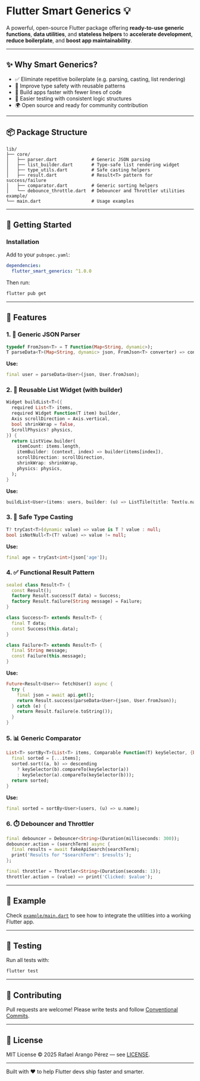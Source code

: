 # Flutter Smart Generics 💡

A powerful, open-source Flutter package offering **ready-to-use generic functions**, **data utilities**, and **stateless helpers** to **accelerate development**, **reduce boilerplate**, and **boost app maintainability**.

---

## ✨ Why Smart Generics?

* ✅ Eliminate repetitive boilerplate (e.g. parsing, casting, list rendering)
* 🧠 Improve type safety with reusable patterns
* 🚀 Build apps faster with fewer lines of code
* 🧪 Easier testing with consistent logic structures
* 🌍 Open source and ready for community contribution

---

## 📦 Package Structure

```
lib/
├── core/
│   ├── parser.dart             # Generic JSON parsing
│   ├── list_builder.dart       # Type-safe list rendering widget
│   ├── type_utils.dart         # Safe casting helpers
│   ├── result.dart             # Result<T> pattern for success/failure
│   ├── comparator.dart         # Generic sorting helpers
│   └── debounce_throttle.dart  # Debouncer and Throttler utilities
example/
└── main.dart                   # Usage examples
```

---

## 🚀 Getting Started

### Installation

Add to your `pubspec.yaml`:

```yaml
dependencies:
  flutter_smart_generics: ^1.0.0
```

Then run:

```bash
flutter pub get
```

---

## 🔧 Features

### 1. 🔄 Generic JSON Parser

```dart
typedef FromJson<T> = T Function(Map<String, dynamic>);
T parseData<T>(Map<String, dynamic> json, FromJson<T> converter) => converter(json);
```

**Use:**

```dart
final user = parseData<User>(json, User.fromJson);
```

### 2. 🧱 Reusable List Widget (with builder)

```dart
Widget buildList<T>({
  required List<T> items,
  required Widget Function(T item) builder,
  Axis scrollDirection = Axis.vertical,
  bool shrinkWrap = false,
  ScrollPhysics? physics,
}) {
  return ListView.builder(
    itemCount: items.length,
    itemBuilder: (context, index) => builder(items[index]),
    scrollDirection: scrollDirection,
    shrinkWrap: shrinkWrap,
    physics: physics,
  );
}
```

**Use:**

```dart
buildList<User>(items: users, builder: (u) => ListTile(title: Text(u.name)));
```

### 3. 🧪 Safe Type Casting

```dart
T? tryCast<T>(dynamic value) => value is T ? value : null;
bool isNotNull<T>(T? value) => value != null;
```

**Use:**

```dart
final age = tryCast<int>(json['age']);
```

### 4. ✅ Functional Result Pattern

```dart
sealed class Result<T> {
  const Result();
  factory Result.success(T data) = Success;
  factory Result.failure(String message) = Failure;
}

class Success<T> extends Result<T> {
  final T data;
  const Success(this.data);
}

class Failure<T> extends Result<T> {
  final String message;
  const Failure(this.message);
}
```

**Use:**

```dart
Future<Result<User>> fetchUser() async {
  try {
    final json = await api.get();
    return Result.success(parseData<User>(json, User.fromJson));
  } catch (e) {
    return Result.failure(e.toString());
  }
}
```

### 5. 📊 Generic Comparator

```dart
List<T> sortBy<T>(List<T> items, Comparable Function(T) keySelector, {bool descending = false}) {
  final sorted = [...items];
  sorted.sort((a, b) => descending
    ? keySelector(b).compareTo(keySelector(a))
    : keySelector(a).compareTo(keySelector(b)));
  return sorted;
}
```

**Use:**

```dart
final sorted = sortBy<User>(users, (u) => u.name);
```

### 6. ⏱️ Debouncer and Throttler

```dart
final debouncer = Debouncer<String>(Duration(milliseconds: 300));
debouncer.action = (searchTerm) async {
  final results = await fakeApiSearch(searchTerm);
  print('Results for "$searchTerm": $results');
};
```

```dart
final throttler = Throttler<String>(Duration(seconds: 1));
throttler.action = (value) => print('Clicked: $value');
```

---

## 📲 Example

Check [`example/main.dart`](example/main.dart) to see how to integrate the utilities into a working Flutter app.

---

## 🧪 Testing

Run all tests with:

```bash
flutter test
```

---

## 🤝 Contributing

Pull requests are welcome! Please write tests and follow [Conventional Commits](https://www.conventionalcommits.org/).

---

## 📜 License

MIT License © 2025 Rafael Arango Pérez — see [LICENSE](LICENSE).

---

Built with ❤️ to help Flutter devs ship faster and smarter.
